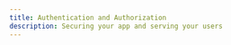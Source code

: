 ```yaml
---
title: Authentication and Authorization
description: Securing your app and serving your users
---
```

